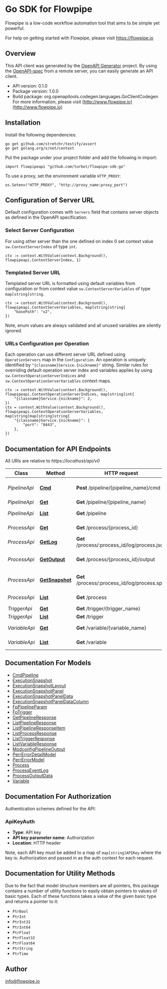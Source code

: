 # Go SDK for Flowpipe

Flowpipe is a low-code workflow automation tool that aims to be simple yet powerful.

For help on getting started with Flowpipe, please visit https://flowpipe.io

## Overview
This API client was generated by the [OpenAPI Generator](https://openapi-generator.tech) project.  By using the [OpenAPI-spec](https://www.openapis.org/) from a remote server, you can easily generate an API client.

- API version: 0.1.0
- Package version: 1.0.0
- Build package: org.openapitools.codegen.languages.GoClientCodegen
For more information, please visit [http://www.flowpipe.io](http://www.flowpipe.io)

## Installation

Install the following dependencies:

```shell
go get github.com/stretchr/testify/assert
go get golang.org/x/net/context
```

Put the package under your project folder and add the following in import:

```golang
import flowpipeapi "github.com/turbot/flowpipe-sdk-go"
```

To use a proxy, set the environment variable `HTTP_PROXY`:

```golang
os.Setenv("HTTP_PROXY", "http://proxy_name:proxy_port")
```

## Configuration of Server URL

Default configuration comes with `Servers` field that contains server objects as defined in the OpenAPI specification.

### Select Server Configuration

For using other server than the one defined on index 0 set context value `sw.ContextServerIndex` of type `int`.

```golang
ctx := context.WithValue(context.Background(), flowpipeapi.ContextServerIndex, 1)
```

### Templated Server URL

Templated server URL is formatted using default variables from configuration or from context value `sw.ContextServerVariables` of type `map[string]string`.

```golang
ctx := context.WithValue(context.Background(), flowpipeapi.ContextServerVariables, map[string]string{
	"basePath": "v2",
})
```

Note, enum values are always validated and all unused variables are silently ignored.

### URLs Configuration per Operation

Each operation can use different server URL defined using `OperationServers` map in the `Configuration`.
An operation is uniquely identified by `"{classname}Service.{nickname}"` string.
Similar rules for overriding default operation server index and variables applies by using `sw.ContextOperationServerIndices` and `sw.ContextOperationServerVariables` context maps.

```golang
ctx := context.WithValue(context.Background(), flowpipeapi.ContextOperationServerIndices, map[string]int{
	"{classname}Service.{nickname}": 2,
})
ctx = context.WithValue(context.Background(), flowpipeapi.ContextOperationServerVariables, map[string]map[string]string{
	"{classname}Service.{nickname}": {
		"port": "8443",
	},
})
```

## Documentation for API Endpoints

All URIs are relative to *https://localhost/api/v0*

Class | Method | HTTP request | Description
------------ | ------------- | ------------- | -------------
*PipelineApi* | [**Cmd**](docs/PipelineApi.md#cmd) | **Post** /pipeline/{pipeline_name}/cmd | Execute a pipeline command
*PipelineApi* | [**Get**](docs/PipelineApi.md#get) | **Get** /pipeline/{pipeline_name} | Get pipeline
*PipelineApi* | [**List**](docs/PipelineApi.md#list) | **Get** /pipeline | List pipelines
*ProcessApi* | [**Get**](docs/ProcessApi.md#get) | **Get** /process/{process_id} | Get process
*ProcessApi* | [**GetLog**](docs/ProcessApi.md#getlog) | **Get** /process/:process_id/log/process.json | Get process log
*ProcessApi* | [**GetOutput**](docs/ProcessApi.md#getoutput) | **Get** /process/{process_id}/output | Get process output
*ProcessApi* | [**GetSnapshot**](docs/ProcessApi.md#getsnapshot) | **Get** /process/:process_id/log/process.sps | Get process snapshot
*ProcessApi* | [**List**](docs/ProcessApi.md#list) | **Get** /process | List processs
*TriggerApi* | [**Get**](docs/TriggerApi.md#get) | **Get** /trigger/{trigger_name} | Get trigger
*TriggerApi* | [**List**](docs/TriggerApi.md#list) | **Get** /trigger | List triggers
*VariableApi* | [**Get**](docs/VariableApi.md#get) | **Get** /variable/{variable_name} | Get variable
*VariableApi* | [**List**](docs/VariableApi.md#list) | **Get** /variable | List variables


## Documentation For Models

 - [CmdPipeline](docs/CmdPipeline.md)
 - [ExecutionSnapshot](docs/ExecutionSnapshot.md)
 - [ExecutionSnapshotLayout](docs/ExecutionSnapshotLayout.md)
 - [ExecutionSnapshotPanel](docs/ExecutionSnapshotPanel.md)
 - [ExecutionSnapshotPanelData](docs/ExecutionSnapshotPanelData.md)
 - [ExecutionSnapshotPanelDataColumn](docs/ExecutionSnapshotPanelDataColumn.md)
 - [FpPipelineParam](docs/FpPipelineParam.md)
 - [FpTrigger](docs/FpTrigger.md)
 - [GetPipelineResponse](docs/GetPipelineResponse.md)
 - [ListPipelineResponse](docs/ListPipelineResponse.md)
 - [ListPipelineResponseItem](docs/ListPipelineResponseItem.md)
 - [ListProcessResponse](docs/ListProcessResponse.md)
 - [ListTriggerResponse](docs/ListTriggerResponse.md)
 - [ListVariableResponse](docs/ListVariableResponse.md)
 - [ModconfigPipelineOutput](docs/ModconfigPipelineOutput.md)
 - [PerrErrorDetailModel](docs/PerrErrorDetailModel.md)
 - [PerrErrorModel](docs/PerrErrorModel.md)
 - [Process](docs/Process.md)
 - [ProcessEventLog](docs/ProcessEventLog.md)
 - [ProcessOutputData](docs/ProcessOutputData.md)
 - [Variable](docs/Variable.md)


## Documentation For Authorization


Authentication schemes defined for the API:
### ApiKeyAuth

- **Type**: API key
- **API key parameter name**: Authorization
- **Location**: HTTP header

Note, each API key must be added to a map of `map[string]APIKey` where the key is: Authorization and passed in as the auth context for each request.


## Documentation for Utility Methods

Due to the fact that model structure members are all pointers, this package contains
a number of utility functions to easily obtain pointers to values of basic types.
Each of these functions takes a value of the given basic type and returns a pointer to it:

* `PtrBool`
* `PtrInt`
* `PtrInt32`
* `PtrInt64`
* `PtrFloat`
* `PtrFloat32`
* `PtrFloat64`
* `PtrString`
* `PtrTime`

## Author

info@flowpipe.io

